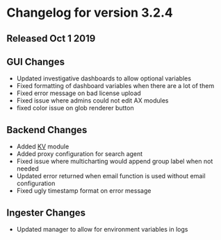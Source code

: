 # Changelog for version 3.2.4
  
## Released Oct 1 2019

## GUI Changes
* Updated investigative dashboards to allow optional variables
* Fixed formatting of dashboard variables when there are a lot of them
* Fixed error message on bad license upload
* Fixed issue where admins could not edit AX modules
* fixed color issue on glob renderer button

## Backend Changes
* Added [KV](/search/kv/kv) module
* Added proxy configuration for search agent
* Fixed issue where multicharting would append group label when not needed
* Updated error returned when email function is used without email configuration
* Fixed ugly timestamp format on error message

## Ingester Changes
* Updated manager to allow for environment variables in logs
